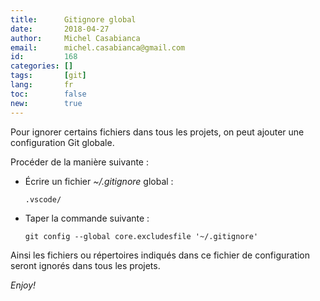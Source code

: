 ```yaml
---
title:      Gitignore global
date:       2018-04-27
author:     Michel Casabianca
email:      michel.casabianca@gmail.com
id:         168
categories: []
tags:       [git]
lang:       fr
toc:        false
new:        true
---
```


Pour ignorer certains fichiers dans tous les projets, on peut ajouter une configuration Git globale.

<!--more-->

Procéder de la manière suivante :

- Écrire un fichier *~/.gitignore* global :

    ```
    .vscode/
    ```

- Taper la commande suivante :

    ```
    git config --global core.excludesfile '~/.gitignore'
    ```

Ainsi les fichiers ou répertoires indiqués dans ce fichier de configuration seront ignorés dans tous les projets.

*Enjoy!*
